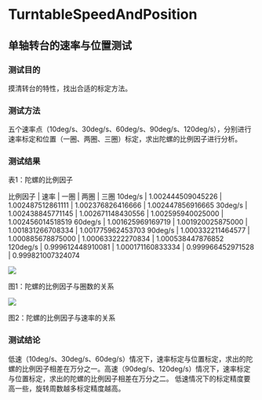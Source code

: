 # TurntableSpeedAndPosition

## 单轴转台的速率与位置测试

### 测试目的

摸清转台的特性，找出合适的标定方法。

### 测试方法

五个速率点（10deg/s、30deg/s、60deg/s、90deg/s、120deg/s），分别进行速率标定和位置（一圈、两圈、三圈）标定，求出陀螺的比例因子进行分析。

### 测试结果

表1：陀螺的比例因子 <br>

比例因子 | 速率 | 一圈 | 两圈 | 三圈
10deg/s | 1.002444509045226 | 1.002487512861111 | 1.002376826416666 | 1.002447856916665
30deg/s | 1.002438845771145 | 1.002671148430556 | 1.002595940025000 | 1.002456014518519
60deg/s | 1.001625969169719 | 1.001920025875000 | 1.001831266708334 | 1.001775962453703
90deg/s | 1.000332211464577 | 1.000885678875000 | 1.000633222270834 | 1.000538447876852
120deg/s | 0.999612448910081 | 1.000171160833334 | 0.999966452971528 | 0.999821007324074

![](https://github.com/XinLiGitHub/TurntableSpeedAndPosition/raw/master/Software/untitled.bmp) <br>

图1：陀螺的比例因子与圈数的关系 <br>

![](https://github.com/XinLiGitHub/TurntableSpeedAndPosition/raw/master/Software/untitled1.bmp) <br>

图2：陀螺的比例因子与速率的关系 <br>

### 测试结论

低速（10deg/s、30deg/s、60deg/s）情况下，速率标定与位置标定，求出的陀螺的比例因子相差在万分之一。高速（90deg/s、120deg/s）情况下，速率标定与位置标定，求出的陀螺的比例因子相差在万分之二。
低速情况下的标定精度要高一些，旋转周数越多标定精度越高。
